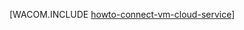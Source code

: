 <properties linkid="manage-linux-howto-connect-to-cloud-service" urlDisplayName="Infographics" pageTitle="连接 Azure 云服务中的虚拟机 (Linux)" metaKeywords="Azure vm cloud service, vm cloud service" description="了解如何将虚拟机连接到 Azure 云服务。" metaCanonical="/manage/windows/how-to-guides/connect-to-a-cloud-service/" services="virtual-machines,cloud-services" documentationCenter="" title="" authors="" solutions="" manager="" editor="" />
<tags ms.service="virtual-machines,cloud-services"
    ms.date="11/10/2014"
    wacn.date="04/11/2015"
    />




[WACOM.INCLUDE [howto-connect-vm-cloud-service](../includes/howto-connect-vm-cloud-service.md)]
